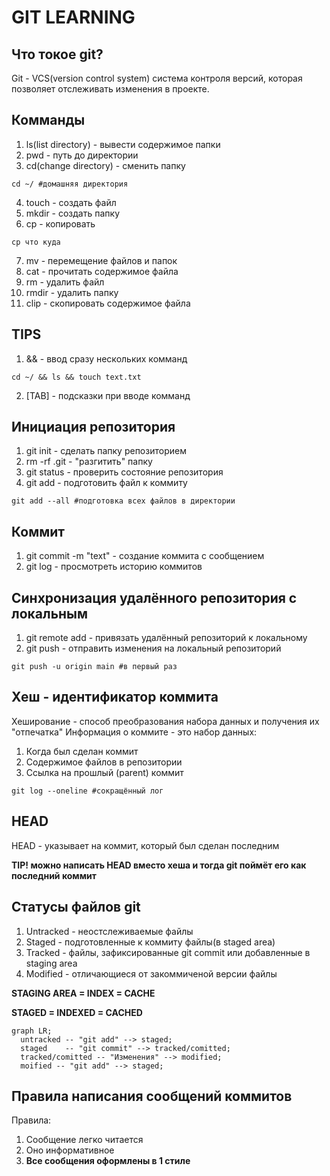 # GIT LEARNING

## Что токое git?

Git - VCS(version control system) система контроля версий, которая позволяет отслеживать изменения в проекте.

## Комманды

1. ls(list directory) - вывести содержимое папки
2. pwd - путь до директории
3. cd(change directory) - сменить папку
```
cd ~/ #домашняя директория
```
4. touch - создать файл
5. mkdir - создать папку
6. cp - копировать
```
cp что куда
```
7. mv - перемещение файлов и папок
8. cat - прочитать содержимое файла
9. rm - удалить файл
10. rmdir - удалить папку
11. clip - скопировать содержимое файла

## TIPS

1. && - ввод сразу нескольких комманд
```
cd ~/ && ls && touch text.txt
```
2. [TAB] - подсказки при вводе комманд

## Инициация репозитория

1. git init - сделать папку репозиторием
2. rm -rf .git - "разгитить" папку
3. git status - проверить состояние репозитория
4. git add - подготовить файл к коммиту
```
git add --all #подготовка всех файлов в директории
```

## Коммит

1. git commit -m "text" - создание коммита с сообщением
2. git log - просмотреть историю коммитов

## Синхронизация удалённого репозитория с локальным

1. git remote add - привязать удалённый репозиторий к локальному
2. git push  - отправить изменения на локальный репозиторий 
```
git push -u origin main #в первый раз
```
## Хеш - идентификатор коммита

Хеширование - способ преобразования набора данных и получения их "отпечатка"
Информация о коммите - это набор данных:
1. Когда был сделан коммит
2. Содержимое файлов в репозитории
3. Ссылка на прошлый (parent) коммит
```
git log --oneline #сокращённый лог 
```

## HEAD

HEAD - указывает на коммит, который был сделан последним

**TIP! можно написать HEAD вместо хеша и тогда git поймёт его как последний коммит**

## Статусы файлов git

1. Untracked - неостслеживаемые файлы
2. Staged - подготовленные к коммиту файлы(в staged area)
3. Tracked - файлы, зафиксированные git commit или добавленные в staging area
4. Modified - отличающиеся от закоммиченой версии файлы

**STAGING AREA = INDEX = CACHE**

**STAGED = INDEXED = CACHED**

```mermaid
graph LR;
  untracked -- "git add" --> staged;
  staged    -- "git commit" --> tracked/comitted;
  tracked/comitted -- "Изменения" --> modified;
  moified -- "git add" --> staged;
``` 
## Правила написания сообщений коммитов

Правила:
1. Сообщение легко читается
2. Оно информативное
3. **Все сообщения оформлены в 1 стиле**
